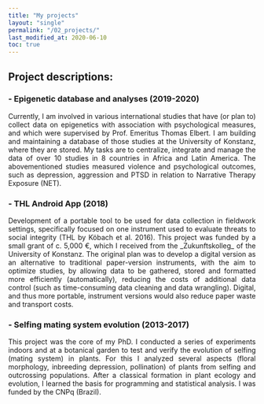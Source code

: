 ```yaml
---
title: "My projects"
layout: "single"
permalink: "/02_projects/"
last_modified_at: 2020-06-10
toc: true
---
```



## Project descriptions:

### - Epigenetic database and analyses (2019-2020)
<p style='text-align: justify;'> Currently, I am involved in various international studies that have (or plan to) collect data on epigenetics with association with psychological measures, and which were supervised by Prof. Emeritus Thomas Elbert. I am building and maintaining a database of those studies at the University of Konstanz, where they are stored. My tasks are to centralize, integrate and manage the data of over 10 studies in 8 countries in Africa and Latin America. The abovementioned studies measured violence and psychological outcomes, such as depression, aggression and PTSD in relation to Narrative Therapy Exposure (NET). </p>

### - THL Android App (2018)
<p style='text-align: justify;'> Development of a portable tool to be used for data collection in fieldwork settings, specifically focused on one instrument used to evaluate threats to social integrity (THL by Köbach et al. 2016). This project was funded by a small grant of c. 5,000 €, which I received from the _Zukunftskolleg_ of the University of Konstanz. The original plan was to develop a digital version as an alternative to traditional paper-version instruments, with the aim to optimize studies, by allowing data to be gathered, stored and formatted more efficiently (automatically), reducing the costs of additional data control (such as time-consuming data cleaning and data wrangling). Digital, and thus more portable, instrument versions would also reduce paper waste and transport costs. </p>

### - Selfing mating system evolution (2013-2017)
<p style='text-align: justify;'> This project was the core of my PhD. I conducted a series of experiments indoors and at a botanical garden to test and verify the evolution of selfing (mating system) in plants. For this I analyzed several aspects (floral morphology, inbreeding depression, pollination) of plants from selfing and outcrossing populations. After a classical formation in plant ecology and evolution, I learned the basis for programming and statistical analysis. I was funded by the CNPq (Brazil). </p>
